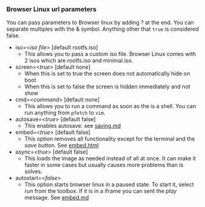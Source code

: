 ### Browser Linux url parameters
You can pass parameters to Browser linux by adding ? at the end. You can separate multiples with the & symbol. Anything other that ```true``` is considered false.

- iso=\<*iso file*> [default rootfs.iso]
  - This allows you to pass a custom iso file. Browser Linux comes with 2 isos which are rootfs.iso and minimal.iso.
- screen=\<*true*> [default none]
  - When this is set to true the screen does not automatically hide on boot
  - When this is set to false the screen is hidden immediately and not show
- cmd=\<*command*> [default none]
  - This allows you to run a command as soon as the is a shell. You can run anything from ```pfetch``` to ```vim```. 
- autosave=\<*true*> [default false]
  - This enables autosave. see [saving.md](saving.md)
- embed=\<*true*> [default false]
  - This option removes all functionality except for the terminal and the *save* button. See [embed.html](embed.html)
- async=\<*true*> [default false]
  - This loads the image as needed instead of all at once. It can make it faster in some cases but usually causes more problems than is solves.
- autostart=\<*false*>
  - This option starts browser linux in a paused state. To start it, select *run* from the toolbox. If it is in a iframe you can sent the *play* message. See [embed.md](embed.md)
